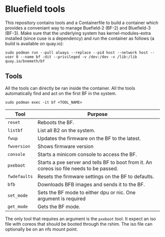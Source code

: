 # Bluefield tools
This repository contains tools and a Containerfile to build a container which provides a conveniant way to manage Buefield-2 (BF-2) and Bluefield-3 (BF-3). Make sure that the underlying system has kernel-modules-extra installed (since cuse is a dependency) and run the container as follows (a build is available on quay.io):

```
sudo podman run --pull always --replace --pid host --network host --user 0 --name bf -dit --privileged -v /dev:/dev -v /lib:/lib quay.io/bnemeth/bf
```

## Tools

All the tools can directly be ran inside the container. All the tools automatically find and act on the first BF in the system.

```
sudo podman exec -it bf <TOOL_NAME>
```

| Tool         | Purpose                                                                                  |
|--------------|------------------------------------------------------------------------------------------|
| `reset`      | Reboots the BF.                                                                          |
| `listbf`     | List all B2 on the system.                                                               |
| `fwup`       | Updates the firmware on the BF to the latest.                                            |
| `fwversion`  | Shows firmware version                                                                   |
| `console`    | Starts a minicom console to access the BF.                                               |
| `pxeboot`    | Starts a pxe server and tells BF to boot from it. An coreos iso file needs to be passed. |
| `fwdefaults` | Resets the firmware settings on the BF to defaults.                                      |
| `bfb`        | Downloads BFB images and sends it to the BF.                                             |
| `set_mode`   | Sets the BF mode to either dpu or nic. One argument is required                          |
| `get_mode`   | Gets the BF mode.                                                                        |

The only tool that requires an argument is the `pxeboot` tool. It expect an iso file with coreos that should
be booted through the rshim. The iso file can optionally be on an nfs mount point.
